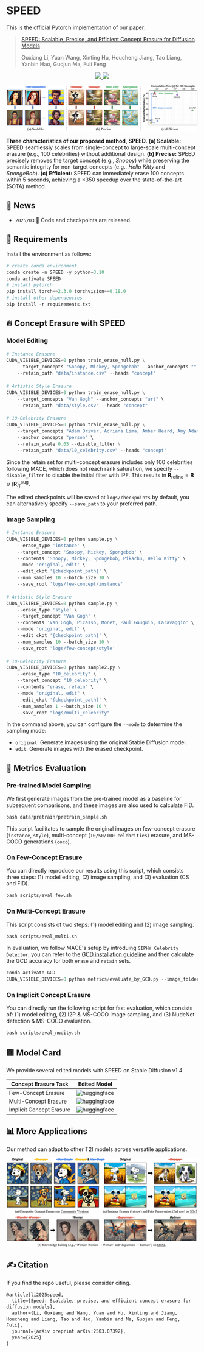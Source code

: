 # SPEED
This is the official Pytorch implementation of our paper:

> [SPEED: Scalable, Precise, and Efficient Concept Erasure for Diffusion Models](https://arxiv.org/abs/2503.07392)
>
> Ouxiang Li, Yuan Wang, Xinting Hu, Houcheng Jiang, Tao Liang, Yanbin Hao, Guojun Ma, Fuli Feng

<p align="center">
  <a href='https://arxiv.org/abs/2503.07392'>
    <img src='https://img.shields.io/badge/Arxiv-2503.07392-A42C25?style=flat&logo=arXiv&logoColor=A42C25'>
  </a>
  <a href='https://huggingface.co/lioooox/SPEED'>
    <img src='https://img.shields.io/badge/Hugging Face-ckpts-orange?style=flat&logo=HuggingFace&logoColor=orange'>
  </a>
</p>

![teaser](assets/teaser.JPEG)

**Three characteristics of our proposed method, SPEED.**  **(a) Scalable:** SPEED seamlessly scales from single-concept to large-scale multi-concept erasure (e.g., 100 celebrities) without additional design.  **(b) Precise:** SPEED precisely removes the target concept (e.g., *Snoopy*) while preserving the semantic integrity for non-target concepts (e.g., *Hello Kitty* and *SpongeBob*).  **(c) Efficient:** SPEED can immediately erase 100 concepts within 5 seconds, achieving a ×350 speedup over the state-of-the-art (SOTA) method.

## 📣 News
- `2025/03` :star2: Code and checkpoints are released.

## 📄 Requirements

Install the environment as follows:

```python
# create conda environment
conda create -n SPEED -y python=3.10
conda activate SPEED
# install pytorch 
pip install torch==2.3.0 torchvision==0.18.0
# install other dependencies
pip install -r requirements.txt
```

## 🔥 Concept Erasure with SPEED

### Model Editing

```python
# Instance Erasure
CUDA_VISIBLE_DEVICES=0 python train_erase_null.py \
    --target_concepts "Snoopy, Mickey, Spongebob" --anchor_concepts "" \
    --retain_path "data/instance.csv" --heads "concept"

# Artistic Style Erasure
CUDA_VISIBLE_DEVICES=0 python train_erase_null.py \
    --target_concepts "Van Gogh" --anchor_concepts "art" \
    --retain_path "data/style.csv" --heads "concept"

# 10-Celebrity Erasure
CUDA_VISIBLE_DEVICES=0 python train_erase_null.py \
    --target_concepts "Adam Driver, Adriana Lima, Amber Heard, Amy Adams, Andrew Garfield, Angelina Jolie, Anjelica Huston, Anna Faris, Anna Kendrick, Anne Hathaway" \
    --anchor_concepts "person" \
    --retain_scale 0.05 --disable_filter \
    --retain_path "data/10_celebrity.csv" --heads "concept"
```

Since the retain set for multi-concept erasure includes only 100 celebrities following MACE, which does not reach rank saturation, we specify `--disable_filter` to disable the initial filter with IPF. This results in $\mathbf{R}_\text{refine} = \mathbf{R} \cup \left(\mathbf{R}\right)^{\text{aug}}_f$. 

The edited checkpoints will be saved at `logs/checkpoints` by default, you can alternatively specify `--save_path` to your preferred path.

### Image Sampling

```python
# Instance Erasure
CUDA_VISIBLE_DEVICES=0 python sample.py \
    --erase_type 'instance' \
    --target_concept 'Snoopy, Mickey, Spongebob' \
    --contents 'Snoopy, Mickey, Spongebob, Pikachu, Hello Kitty' \
    --mode 'original, edit' \
    --edit_ckpt '{checkpoint_path}' \
    --num_samples 10 --batch_size 10 \
    --save_root 'logs/few-concept/instance'

# Artistic Style Erasure
CUDA_VISIBLE_DEVICES=0 python sample.py \
    --erase_type 'style' \
    --target_concept 'Van Gogh' \
    --contents 'Van Gogh, Picasso, Monet, Paul Gauguin, Caravaggio' \
    --mode 'original, edit' \
    --edit_ckpt '{checkpoint_path}' \
    --num_samples 10 --batch_size 10 \
    --save_root 'logs/few-concept/style'

# 10-Celebrity Erasure
CUDA_VISIBLE_DEVICES=0 python sample2.py \
    --erase_type "10_celebrity" \
    --target_concept "10_celebrity" \
    --contents "erase, retain" \
    --mode "original, edit" \
    --edit_ckpt '{checkpoint_path}' \
    --num_samples 1 --batch_size 10 \
    --save_root "logs/multi_celebrity"
```

In the command above, you can configure the `--mode` to determine the sampling mode:

- `original`: Generate images using the original Stable Diffusion model.
- `edit`: Generate images with the erased checkpoint.


## 📏 Metrics Evaluation

### Pre-trained Model Sampling

We first generate images from the pre-trained model as a baseline for subsequent comparisons, and these images are also used to calculate FID.

```python
bash data/pretrain/pretrain_sample.sh
```

This script facilitates to sample the original images on few-concept erasure (`instance`, `style`), multi-concept (`10/50/100 celebrities`) erasure, and MS-COCO generations (`coco`).

### On Few-Concept Erasure

You can directly reproduce our results using this script, which consists three steps: (1) model editing, (2) image sampling, and (3) evaluation (CS and FID).

```python
bash scripts/eval_few.sh
```

### On Multi-Concept Erasure

This script consists of two steps: (1) model editing and (2) image sampling.

```python
bash scripts/eval_multi.sh
```

In evaluation, we follow MACE's setup by introduing `GIPHY Celebrity Detector`, you can refer to the [GCD installation guideline](https://github.com/Shilin-LU/MACE/tree/main/metrics) and then calculate the GCD accuracy for both `erase` and `retain` sets.

```python
conda activate GCD
CUDA_VISIBLE_DEVICES=0 python metrics/evaluate_by_GCD.py --image_folder '{image_folder_path}'
```

### On Implicit Concept Erasure

You can directly run the following script for fast evaluation, which consists of: (1) model editing, (2) I2P & MS-COCO image sampling, and (3) NudeNet detection & MS-COCO evaluation.

```python
bash scripts/eval_nudity.sh
```


## 🟨 Model Card

We provide several edited models with SPEED on Stable Diffusion v1.4.

| Concept Erasure Task | Edited Model |
|---|---|
| Few-Concept Erasure | <a href='https://huggingface.co/lioooox/SPEED/tree/main/few-concept' style="margin: 0 2px; text-decoration: none;"><img src='https://img.shields.io/badge/Hugging Face-ckpts-orange?style=flat&logo=HuggingFace&logoColor=orange' alt='huggingface'></a> |
| Multi-Concept Erasure | <a href='https://huggingface.co/lioooox/SPEED/tree/main/multi-concept' style="margin: 0 2px; text-decoration: none;"><img src='https://img.shields.io/badge/Hugging Face-ckpts-orange?style=flat&logo=HuggingFace&logoColor=orange' alt='huggingface'></a> |
| Implicit Concept Erasure | <a href='https://huggingface.co/lioooox/SPEED/tree/main/nudity' style="margin: 0 2px; text-decoration: none;"><img src='https://img.shields.io/badge/Hugging Face-ckpts-orange?style=flat&logo=HuggingFace&logoColor=orange' alt='huggingface'></a> |


## 📊 More Applications

Our method can adapt to other T2I models across versatile applications.

![application](assets/application.JPEG)

## ✍️ Citation
If you find the repo useful, please consider citing.
```
@article{li2025speed,
  title={Speed: Scalable, precise, and efficient concept erasure for diffusion models},
  author={Li, Ouxiang and Wang, Yuan and Hu, Xinting and Jiang, Houcheng and Liang, Tao and Hao, Yanbin and Ma, Guojun and Feng, Fuli},
  journal={arXiv preprint arXiv:2503.07392},
  year={2025}
}
```